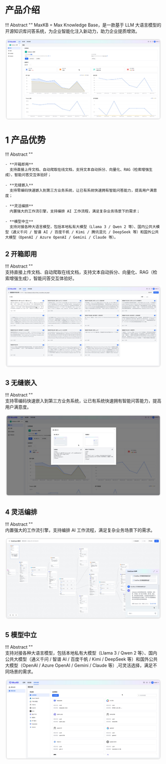 # 产品介绍

!!! Abstract ""
    MaxKB = Max Knowledge Base，是一款基于 LLM 大语言模型的开源知识库问答系统，为企业智能化注入新动力，助力企业提质增效。 

![概览](img/index/UI.jpg)


# 1 产品优势 

!!! Abstract "" 

    - **开箱即用**      
      支持直接上传文档、自动爬取在线文档，支持文本自动拆分、向量化、RAG（检索增强生成），智能问答交互体验好；   

    - **无缝嵌入**    
      支持零编码快速嵌入到第三方业务系统，让已有系统快速拥有智能问答能力，提高用户满意度；    

    - **灵活编排**      
      内置强大的工作流引擎，支持编排 AI 工作流程，满足复杂业务场景下的需求；     

    - **模型中立**     
      支持对接各种大语言模型，包括本地私有大模型（Llama 3 / Qwen 2 等）、国内公共大模型（通义千问 / 智谱 AI / 百度千帆 / Kimi / 腾讯混元 / DeepSeek 等）和国外公共大模型（OpenAI / Azure OpenAI / Gemini / Claude 等）。    



## 2 开箱即用

!!! Abstract ""  
    支持直接上传文档、自动爬取在线文档，支持文本自动拆分、向量化、RAG（检索增强生成），智能问答交互体验好。   

![知识库分段](img/index/dataset.jpg)


## 3 无缝嵌入

!!! Abstract ""  
    支持零编码快速嵌入到第三方业务系统，让已有系统快速拥有智能问答能力，提高用户满意度。   

![嵌入第三方](img/index/implant.jpg)

## 4 灵活编排

!!! Abstract ""  
    内置强大的工作流引擎，支持编排 AI 工作流程，满足复杂业务场景下的需求。   

![工作流](img/index/workflow.jpg)

## 5 模型中立

!!! Abstract ""  
    支持对接各种大语言模型，包括本地私有大模型（Llama 3 / Qwen 2 等）、国内公共大模型（通义千问 / 智谱 AI / 百度千帆 / Kimi / DeepSeek 等）和国外公共大模型（OpenAI / Azure OpenAI / Gemini / Claude 等）,可灵活选择，满足不同场景的需求。   

![模型管理](img/index/model.jpg)




